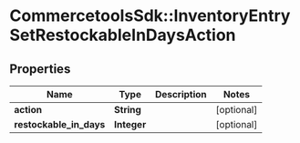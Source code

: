 # CommercetoolsSdk::InventoryEntrySetRestockableInDaysAction

## Properties
Name | Type | Description | Notes
------------ | ------------- | ------------- | -------------
**action** | **String** |  | [optional] 
**restockable_in_days** | **Integer** |  | [optional] 

